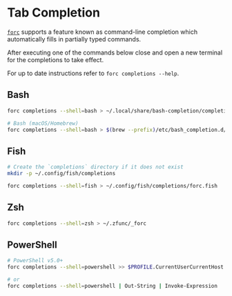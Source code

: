 # Tab Completion

[`forc`](index.md) supports a feature known as command-line completion which automatically fills in partially typed commands.

After executing one of the commands below close and open a new terminal for the completions to take effect.

For up to date instructions refer to `forc completions --help`.

## Bash

```bash
forc completions --shell=bash > ~/.local/share/bash-completion/completions/forc

# Bash (macOS/Homebrew)
forc completions --shell=bash > $(brew --prefix)/etc/bash_completion.d/forc.bash-completion
```

## Fish

```bash
# Create the `completions` directory if it does not exist
mkdir -p ~/.config/fish/completions

forc completions --shell=fish > ~/.config/fish/completions/forc.fish
```

## Zsh

```bash
forc completions --shell=zsh > ~/.zfunc/_forc
```

## PowerShell

```bash
# PowerShell v5.0+
forc completions --shell=powershell >> $PROFILE.CurrentUserCurrentHost

# or
forc completions --shell=powershell | Out-String | Invoke-Expression
```
